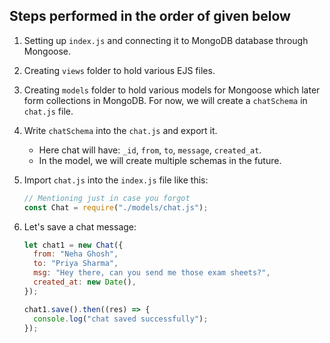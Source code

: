 ## Steps performed in the order of given below
1. Setting up `index.js` and connecting it to MongoDB database through Mongoose.
2. Creating `views` folder to hold various EJS files.
3. Creating `models` folder to hold various models for Mongoose which later form collections in MongoDB. For now, we will create a `chatSchema` in `chat.js` file.
4. Write `chatSchema` into the `chat.js` and export it.
    - Here chat will have: `_id`, `from`, `to`, `message`, `created_at`.
    - In the model, we will create multiple schemas in the future.
5. Import `chat.js` into the `index.js` file like this:

    ```javascript
    // Mentioning just in case you forgot
    const Chat = require("./models/chat.js");
    ```

6. Let's save a chat message:

    ```javascript
    let chat1 = new Chat({
      from: "Neha Ghosh",
      to: "Priya Sharma",
      msg: "Hey there, can you send me those exam sheets?",
      created_at: new Date(),
    });

    chat1.save().then((res) => {
      console.log("chat saved successfully");
    });
    ```
